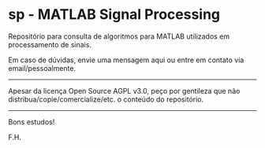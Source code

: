 # sp - MATLAB Signal Processing

Repositório para consulta de algoritmos para MATLAB utilizados em processamento de sinais.

Em caso de dúvidas, envie uma mensagem aqui ou entre em contato via email/pessoalmente.

---------------------------------------------------------------------------------------------------------------------

Apesar da licença Open Source AGPL v3.0, peço por gentileza que não  distribua/copie/comercialize/etc. o conteúdo do repositório.

---------------------------------------------------------------------------------------------------------------------

Bons estudos!

F.H.
